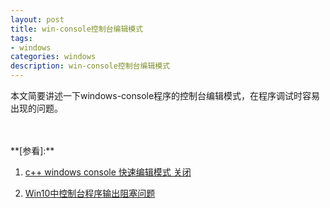 ```yaml
---
layout: post
title: win-console控制台编辑模式
tags:
- windows
categories: windows
description: win-console控制台编辑模式
---
```



本文简要讲述一下windows-console程序的控制台编辑模式，在程序调试时容易出现的问题。



<!-- more -->







<br />
<br />
**[参看]:**

1. [c++ windows console 快速编辑模式 关闭](https://blog.csdn.net/o_longzhong/article/details/80276645)

2. [Win10中控制台程序输出阻塞问题](https://blog.csdn.net/qingyang8513/article/details/88865955)
<br />
<br />
<br />





